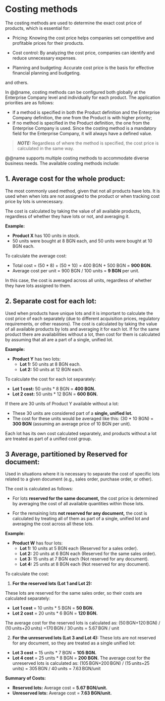 # Costing methods

The costing methods are used to determine the exact cost price of products, which is essential for:

- Pricing: Knowing the cost price helps companies set competitive and profitable prices for their products.

- Cost control: By analyzing the cost price, companies can identify and reduce unnecessary expenses.

- Planning and budgeting: Accurate cost price is the basis for effective financial planning and budgeting.

and others.

In @@name, costing methods can be configured both globally at the Enterprise Company level and individually for each product. The application priorities are as follows:
-	If a method is specified in both the Product definition and the Enterprise Company definition, the one from the Product is with higher priority;
-	If no method is specified in the Product definition, the one from the Enterprise Company is used. Since the costing method is a mandatory field for the Enterprise Company, it will always have a defined value.

> **_NOTE:_** Regardless of where the method is specified, the cost price is calculated in the same way.


@@name supports multiple costing methods to accommodate diverse business needs. The available costing methods include:

## 1. **Average cost for the whole product:**
The most commonly used method, given that not all products have lots. It is used when when lots are not assigned to the product or when tracking cost price by lots is unnecessary.

  The cost is calculated by taking the value of all available products, regardless of whether they have lots or not, and averaging it.

**Example:**
 
  - **Product X** has 100 units in stock.
  - 50 units were bought at 8 BGN each, and 50 units were bought at 10 BGN each.
  
  To calculate the average cost:
 
  - Total cost = (50 * 8) + (50 * 10) = 400 BGN + 500 BGN = **900 BGN.**
  - Average cost per unit = 900 BGN / 100 units = **9 BGN** per unit.
  
  In this case, the cost is averaged across all units, regardless of whether they have lots assigned to them.


## 2. **Separate cost for each lot:** 
Used when products have unique lots and it is important to calculate the cost price of each separately (due to different acquisition prices, regulatory requirements, or other reasons). 
The cost is calculated by taking the value of all available products by lots and averaging it for each lot. If for the same product there are availabilities without a lot, then cost for them is calculated by assuming that all are a part of a single, unified lot.

**Example:**
 
- **Product Y** has two lots: 
     - **Lot 1:** 50 units at 8 BGN each.
     - **Lot 2:** 50 units at 12 BGN each.
   
To calculate the cost for each lot separately:
 
- **Lot 1 cost:** 50 units * 8 BGN = **400 BGN.**
- **Lot 2 cost:** 50 units * 12 BGN = **600 BGN.**
  
If there are 30 units of Product Y available without a lot:
 
- These 30 units are considered part of a **single, unified lot.**
- The cost for these units would be averaged like this: (30 * 10 BGN) = **300 BGN** (assuming an average price of 10 BGN per unit).
  
Each lot has its own cost calculated separately, and products without a lot are treated as part of a unified cost group.

## 3 **Average, partitioned by Reserved for document:** 
Used in situations where it is necessary to separate the cost of specific lots related to a given document (e.g., sales order, purchase order, or other). 

The cost is calculated as follows:
- For lots **reserved for the same document,** the cost price is determined by averaging the cost of all available quantities within those lots.

- For the remaining lots **not reserved for any document,** the cost is calculated by treating all of them as part of a single, unified lot and averaging the cost across all these lots.

**Example:**
 
- **Product W** has four lots: 
     - **Lot 1:** 10 units at 5 BGN each (Reserved for a sales order).
     - **Lot 2:** 20 units at 6 BGN each (Reserved for the same sales order).
     - **Lot 3:** 15 units at 7 BGN each (Not reserved for any document).
     - **Lot 4:** 25 units at 8 BGN each (Not reserved for any document).
   
To calculate the cost:
 
1. **For the reserved lots (Lot 1 and Lot 2):**
 
 These lots are reserved for the same sales order, so their costs are calculated separately:
- **Lot 1 cost** = 10 units * 5 BGN = **50 BGN.**
- **Lot 2 cost** = 20 units * 6 BGN = **120 BGN.**

The average cost for the reserved lots is calculated as:
  (50 BGN+120 BGN) / (10 units+20 units) =170 BGN / 30 units = 5.67 BGN / unit

2. **For the unreserved lots (Lot 3 and Lot 4):**
 These lots are not reserved for any document, so they are treated as a single unified lot:
- **Lot 3 cost** = 15 units * 7 BGN = **105 BGN.**
- **Lot 4 cost** = 25 units * 8 BGN = **200 BGN.**
The average cost for the unreserved lots is calculated as:
(105 BGN+200 BGN) / (15 units+25 units) = 305 BGN / 40 units = 7.63 BGN/unit

**Summary of Costs:**
 
- **Reserved lots:** Average cost = **5.67 BGN/unit.**
- **Unreserved lots:** Average cost = **7.63 BGN/unit.**
